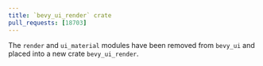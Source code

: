 ```yaml
---
title: `bevy_ui_render` crate
pull_requests: [18703]
---
```


The `render` and `ui_material` modules have been removed from `bevy_ui` and placed into a new crate `bevy_ui_render`.
